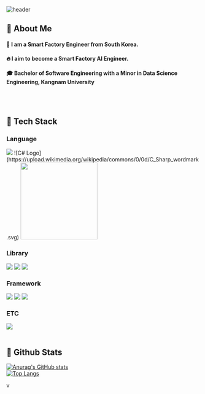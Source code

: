 <div>
  
  <!--Header-->
  ![header](https://capsule-render.vercel.app/api?type=waving&color=gradient&height=300&section=header&text=Good%20to%20see%20you%20%F0%9F%A4%97)
  
</div>

<div>
  <!--Body-->
  
  ## 👀 About Me
  #### :raising_hand: I am a Smart Factory Engineer from South Korea.<br/>
  #### :fire: I aim to become a Smart Factory AI Engineer.<br/>
  #### :mortar_board: Bachelor of Software Engineering with a Minor in Data Science Engineering, Kangnam University
  <br/>
  <br/>
  
  ## 🧱 Tech Stack
  ### Language
  <!--Python-->
  <img src="https://img.shields.io/badge/Python-3776AB?style=flat-square&logo=Python&logoColor=white"/>
  <!--C#-->
  ![C# Logo](https://upload.wikimedia.org/wikipedia/commons/0/0d/C_Sharp_wordmark.svg)
  <img src="https://upload.wikimedia.org/wikipedia/commons/0/0d/C_Sharp_wordmark.svg" width="200">
  <br/>
  
  ### Library
  <!--PyTorch-->
  <img src="https://img.shields.io/badge/PyTorch-EE4C2C?style=flat-square&logo=PyTorch&logoColor=white"/>
  <!--Tensorflow-->
  <img src="https://img.shields.io/badge/TensorFlow-FF6F00?style=flat-square&logo=Tensorflow&logoColor=white"/>
  <!--Devexpress-->
  <img src="https://img.shields.io/badge/DevExpress-FF7200?style=flat-square&logo=Devexpress&logoColor=white"/>
  <br/>
  
  ### Framework
  <!--.Net-->
  <img src="https://img.shields.io/badge/.NET-512BD4?style=flat-square&logo=.Net&logoColor=white"/>
  <!--Node.js-->
  <img src="https://img.shields.io/badge/Node.js-5FA04E?style=flat-square&logo=Node.js&logoColor=white"/>
  <!--Flutter-->
  <img src="https://img.shields.io/badge/Flutter-02569B?style=flat-square&logo=Flutter&logoColor=white&Color=white"/>
  <br/>
  
  ### ETC
  <!--MsSQL-->
  <img src="https://img.shields.io/badge/MySQL-4479A1?style=flat-square&logo=MsSQL&logoColor=white"/>
  <br/>
  <br/>
  
  ## 🤔 Github Stats
  [![Anurag's GitHub stats](https://github-readme-stats.vercel.app/api?username=Daehwan0410)](https://github.com/anuraghazra/github-readme-stats)
  <br/>
  [![Top Langs](https://github-readme-stats.vercel.app/api/top-langs/?username=Daehwan0410)](https://github.com/anuraghazra/github-readme-stats)
  
</div>

<!--
**Daehwan0410/Daehwan0410** is a ✨ _special_ ✨ repository because its `README.md` (this file) appears on your GitHub profile.

Here are some ideas to get you started:
- Hi there 👋
- 🔭 I’m currently working on ...
- 🌱 I’m currently learning ...
- 👯 I’m looking to collaborate on ...
- 🤔 I’m looking for help with ...
- 💬 Ask me about ...
- 📫 How to reach me: ...
- 😄 Pronouns: ...
- ⚡ Fun fact: ...
-->v
